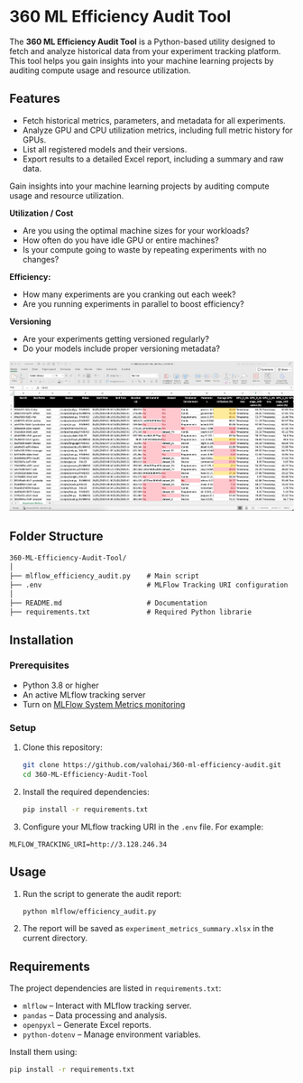 # 360 ML Efficiency Audit Tool

The **360 ML Efficiency Audit Tool** is a Python-based utility designed to fetch and analyze historical data from your experiment tracking platform. This tool helps you gain insights into your machine learning projects by auditing compute usage and resource utilization.

## Features

- Fetch historical metrics, parameters, and metadata for all experiments.
- Analyze GPU and CPU utilization metrics, including full metric history for GPUs.
- List all registered models and their versions.
- Export results to a detailed Excel report, including a summary and raw data.

Gain insights into your machine learning projects by auditing compute usage and resource utilization.

**Utilization / Cost**
* Are you using the optimal machine sizes for your workloads?
* How often do you have idle GPU or entire machines?
* Is your compute going to waste by repeating experiments with no changes?

**Efficiency:**
* How many experiments are you cranking out each week?
* Are you running experiments in parallel to boost efficiency?

**Versioning**
* Are your experiments getting versioned regularly?
* Do your models include proper versioning metadata?


![Example Report](images/excel_report_example.png)

## Folder Structure

```
360-ML-Efficiency-Audit-Tool/
│
├── mlflow_efficiency_audit.py    # Main script
├── .env                          # MLFlow Tracking URI configuration
│
├── README.md                     # Documentation
├── requirements.txt              # Required Python librarie
```

## Installation

### Prerequisites

- Python 3.8 or higher
- An active MLflow tracking server
- Turn on [MLFlow System Metrics monitoring](https://mlflow.org/docs/latest/system-metrics/index.html)

### Setup

1. Clone this repository:
   ```bash
   git clone https://github.com/valohai/360-ml-efficiency-audit.git
   cd 360-ML-Efficiency-Audit-Tool
   ```

2. Install the required dependencies:
   ```bash
   pip install -r requirements.txt
   ```

3. Configure your MLflow tracking URI in the `.env` file. For example:
```
MLFLOW_TRACKING_URI=http://3.128.246.34
```

## Usage

1. Run the script to generate the audit report:
   ```bash
   python mlflow/efficiency_audit.py
   ```

1. The report will be saved as `experiment_metrics_summary.xlsx` in the current directory.

## Requirements

The project dependencies are listed in `requirements.txt`:
- `mlflow` – Interact with MLflow tracking server.
- `pandas` – Data processing and analysis.
- `openpyxl` – Generate Excel reports.
- `python-dotenv` – Manage environment variables.

Install them using:
```bash
pip install -r requirements.txt
```
